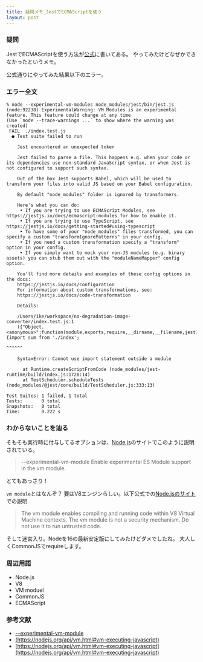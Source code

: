 ```yaml
---
title: 疑問メモ_JestでECMAScriptを使う
layout: post
---
```


### 疑問
JestでECMAScriptを使う方法が[公式](https://jestjs.io/ja/docs/ecmascript-modules)に書いてある。
やってみたけどなぜかできなかったというメモ。

公式通りにやってみた結果以下のエラー。

### エラー全文
```
% node --experimental-vm-modules node_modules/jest/bin/jest.js
(node:92238) ExperimentalWarning: VM Modules is an experimental feature. This feature could change at any time
(Use `node --trace-warnings ...` to show where the warning was created)
 FAIL  ./index.test.js
  ● Test suite failed to run

    Jest encountered an unexpected token

    Jest failed to parse a file. This happens e.g. when your code or its dependencies use non-standard JavaScript syntax, or when Jest is not configured to support such syntax.

    Out of the box Jest supports Babel, which will be used to transform your files into valid JS based on your Babel configuration.

    By default "node_modules" folder is ignored by transformers.

    Here's what you can do:
     • If you are trying to use ECMAScript Modules, see https://jestjs.io/docs/ecmascript-modules for how to enable it.
     • If you are trying to use TypeScript, see https://jestjs.io/docs/getting-started#using-typescript
     • To have some of your "node_modules" files transformed, you can specify a custom "transformIgnorePatterns" in your config.
     • If you need a custom transformation specify a "transform" option in your config.
     • If you simply want to mock your non-JS modules (e.g. binary assets) you can stub them out with the "moduleNameMapper" config option.

    You'll find more details and examples of these config options in the docs:
    https://jestjs.io/docs/configuration
    For information about custom transformations, see:
    https://jestjs.io/docs/code-transformation

    Details:

    /Users/ike/workspace/no-degradation-image-converter/index.test.js:1
    ({"Object.<anonymous>":function(module,exports,require,__dirname,__filename,jest){import sum from './index';
                                                                                      ^^^^^^

    SyntaxError: Cannot use import statement outside a module

      at Runtime.createScriptFromCode (node_modules/jest-runtime/build/index.js:1728:14)
      at TestScheduler.scheduleTests (node_modules/@jest/core/build/TestScheduler.js:333:13)

Test Suites: 1 failed, 1 total
Tests:       0 total
Snapshots:   0 total
Time:        0.222 s
```

### わからないことを辿る
そもそも実行時に付与してるオプションは、[Node.js]((https://nodejs.org/api/cli.html#--experimental-vm-modules))のサイトでこのように説明されている。
>--experimental-vm-module
>Enable experimental ES Module support in the vm module.

とてもあっさり！

`vm module`とはなんぞ？
要はV8エンジンらしい。以下公式での[Node.jsのサイト](https://nodejs.org/api/vm.html#vm-executing-javascript)での説明
>The vm module enables compiling and running code within V8 Virtual Machine contexts. The vm module is not a security mechanism. Do not use it to run untrusted code.

そして迷宮入り。Nodeを16の最新安定版にしてみたけどダメでしたね。
大人しくCommonJSでrequireします。


### 周辺用語
- Node.js
- V8
- VM moduel
- CommonJS
- ECMAScript


### 参考文献
- [--experimental-vm-module](https://nodejs.org/api/cli.html#--experimental-vm-modules)
- [(https://nodejs.org/api/vm.html#vm-executing-javascript)](https://nodejs.org/api/vm.html#vm-executing-javascript)
- [https://nodejs.org/api/vm.html#vm-executing-javascript](https://nodejs.org/api/vm.html#vm-executing-javascript)